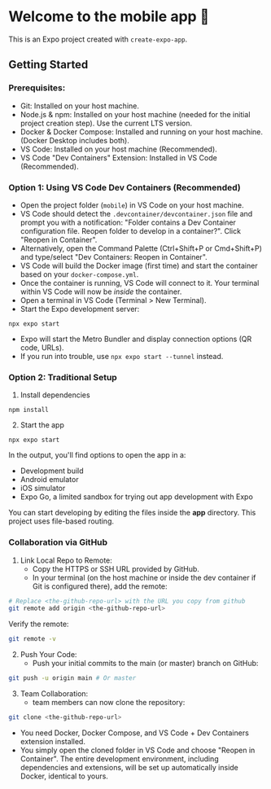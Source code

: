 # Welcome to the mobile app 👋

This is an Expo project created with `create-expo-app`.

## Getting Started

### Prerequisites:

- Git: Installed on your host machine.
- Node.js & npm: Installed on your host machine (needed for the initial project creation step). Use the current LTS version.
- Docker & Docker Compose: Installed and running on your host machine. (Docker Desktop includes both).
- VS Code: Installed on your host machine (Recommended).
- VS Code "Dev Containers" Extension: Installed in VS Code (Recommended).

### Option 1: Using VS Code Dev Containers (Recommended)

- Open the project folder (`mobile`) in VS Code on your host machine.
- VS Code should detect the `.devcontainer/devcontainer.json` file and prompt you with a notification: "Folder contains a Dev Container configuration file. Reopen folder to develop in a container?". Click "Reopen in Container".
- Alternatively, open the Command Palette (Ctrl+Shift+P or Cmd+Shift+P) and type/select "Dev Containers: Reopen in Container".
- VS Code will build the Docker image (first time) and start the container based on your `docker-compose.yml`.
- Once the container is running, VS Code will connect to it. Your terminal within VS Code will now be _inside_ the container.
- Open a terminal in VS Code (Terminal > New Terminal).
- Start the Expo development server:

```
npx expo start
```

- Expo will start the Metro Bundler and display connection options (QR code, URLs).
- If you run into trouble, use `npx expo start --tunnel` instead.

### Option 2: Traditional Setup

1. Install dependencies

```
npm install
```

2. Start the app

```
npx expo start
```

In the output, you'll find options to open the app in a:

- Development build
- Android emulator
- iOS simulator
- Expo Go, a limited sandbox for trying out app development with Expo

You can start developing by editing the files inside the **app** directory. This project uses file-based routing.

### Collaboration via GitHub

1. Link Local Repo to Remote:
   - Copy the HTTPS or SSH URL provided by GitHub.
   - In your terminal (on the host machine or inside the dev container if Git is configured there), add the remote:

```bash
# Replace <the-github-repo-url> with the URL you copy from github
git remote add origin <the-github-repo-url>
```

Verify the remote:

```Bash
git remote -v
```

2. Push Your Code:
   - Push your initial commits to the main (or master) branch on GitHub:

```Bash
git push -u origin main # Or master
```

3. Team Collaboration:
   - team members can now clone the repository:

```Bash
git clone <the-github-repo-url>
```

- You need Docker, Docker Compose, and VS Code + Dev Containers extension installed.
- You simply open the cloned folder in VS Code and choose "Reopen in Container". The entire development environment, including dependencies and extensions, will be set up automatically inside Docker, identical to yours.
